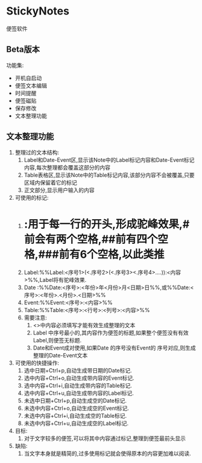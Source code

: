 # StickyNotes
便签软件

## Beta版本
  功能集:
* 开机自启动
* 便签文本编辑
* 时间提醒
* 便签磁贴
* 保存修改
* 文本整理功能

## 文本整理功能
1. 整理过的文本结构:
    1. Label和Date-Event区,显示该Note中的Label标记内容和Date-Event标记内容,每次整理都会覆盖这部分的内容
    2. Table表格区,显示该Note中的Table标记内容,该部分内容不会被覆盖,只要区域内保留着它的标记
    3. 正文部分,显示用户输入的内容
2. 可使用的标记:
    1. # :用于每一行的开头,形成驼峰效果,#前会有两个空格,##前有四个空格,###前有6个空格,以此类推
    2. Label:%%Label:<序号1>(<.序号2>(<.序号3><.序号4>....)):<内容>%%,Label将有驼峰效果.
    3. Date :%%Date:<序号>:<年份>年<月份>月<日期>日%%,或%%Date:<序号>:<年份>.<月份>.<日期>%%
    4. Event:%%Event:<序号>:<内容>%%
    5. Table:%%Table:<序号>:<行号>:<列号>:<内容>%%
    6. 需要注意:
        1. <>中内容必须填写才能有效生成整理的文本
        2. Label 中序号最小的,其内容作为便签的标题,如果整个便签没有有效Label,则便签无标题.
        3. Date和Event成对使用,如果Date 的序号没有Event的 序号对应,则生成整理的Date-Event文本
3. 可使用的快捷操作:
    1. 选中日期+Ctrl+p,自动生成带日期的Date标记.
    2. 选中内容+Ctrl+o,自动生成带内容的Event标记.
    3. 选中内容+Ctrl+i,自动生成带内容的Table标记.
    4. 选中内容+Ctrl+u,自动生成带内容的Label标记.
    5. 未选中日期+Ctrl+p,自动生成空的Date标记.
    6. 未选中内容+Ctrl+o,自动生成空的Event标记.
    7. 未选中内容+Ctrl+i,自动生成空的Table标记.
    8. 未选中内容+Ctrl+u,自动生成空的Label标记.
4. 目标:
    1. 对于文字较多的便签,可以将其中内容通过标记,整理到便签最前头显示
5. 缺陷:
    1. 当文字本身就是精简的,过多使用标记就会使得原本的内容更加难以阅读.
